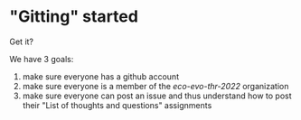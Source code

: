 # "Gitting" started

Get it?

We have 3 goals:
1. make sure everyone has a github account
2. make sure everyone is a member of the *eco-evo-thr-2022* organization
3. make sure everyone can post an issue and thus understand how to post their "List of thoughts and questions" assignments
